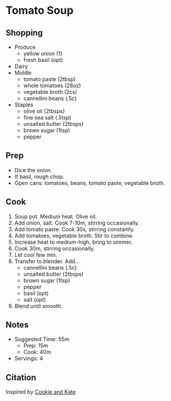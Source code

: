 # Tomato Soup

## Shopping

- Produce
    - yellow onion (1)
    - fresh basil (opt)
- Dairy
- Middle
    - tomato paste (2tbsp)
    - whole tomatoes (28oz)
    - vegetable broth (2cs)
    - cannellini beans (.5c)
- Staples
    - olive oil (2tbsps)
    - fine sea salt (.5tsp)
    - unsalted butter (2tbsps)
    - brown sugar (1tsp)
    - pepper

## Prep

- Dice the onion.
- If basil, rough chop.
- Open cans: tomatoes, beans, tomato paste, vegetable broth.

## Cook

1. Soup pot. Medium heat. Olive oil.
1. Add onion, salt. Cook 7-10m, stirring occasionally.
1. Add tomato paste. Cook 30s, stirring constantly.
1. Add tomatoes, vegetable broth. Stir to combine.
1. Increase heat to medium-high, bring to simmer.
1. Cook 30m, stirring occasionally.
1. Let cool few min.
1. Transfer to blender. Add...
    - cannellini beans (.5c)
    - unsalted butter (2tbsps)
    - brown sugar (1tsp)
    - pepper
    - basil (opt)
    - salt (opt)
1. Blend until smooth.

## Notes

- Suggested Time: 55m
    - Prep: 15m
    - Cook: 40m
- Servings: 4

## Citation

Inspired by [Cookie and Kate](https://cookieandkate.com/classic-tomato-soup-recipe/)
